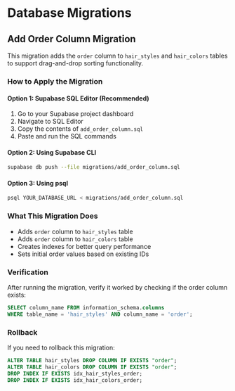 # Database Migrations

## Add Order Column Migration

This migration adds the `order` column to `hair_styles` and `hair_colors` tables to support drag-and-drop sorting functionality.

### How to Apply the Migration

#### Option 1: Supabase SQL Editor (Recommended)
1. Go to your Supabase project dashboard
2. Navigate to SQL Editor
3. Copy the contents of `add_order_column.sql`
4. Paste and run the SQL commands

#### Option 2: Using Supabase CLI
```bash
supabase db push --file migrations/add_order_column.sql
```

#### Option 3: Using psql
```bash
psql YOUR_DATABASE_URL < migrations/add_order_column.sql
```

### What This Migration Does
- Adds `order` column to `hair_styles` table
- Adds `order` column to `hair_colors` table
- Creates indexes for better query performance
- Sets initial order values based on existing IDs

### Verification
After running the migration, verify it worked by checking if the order column exists:
```sql
SELECT column_name FROM information_schema.columns 
WHERE table_name = 'hair_styles' AND column_name = 'order';
```

### Rollback
If you need to rollback this migration:
```sql
ALTER TABLE hair_styles DROP COLUMN IF EXISTS "order";
ALTER TABLE hair_colors DROP COLUMN IF EXISTS "order";
DROP INDEX IF EXISTS idx_hair_styles_order;
DROP INDEX IF EXISTS idx_hair_colors_order;
```
